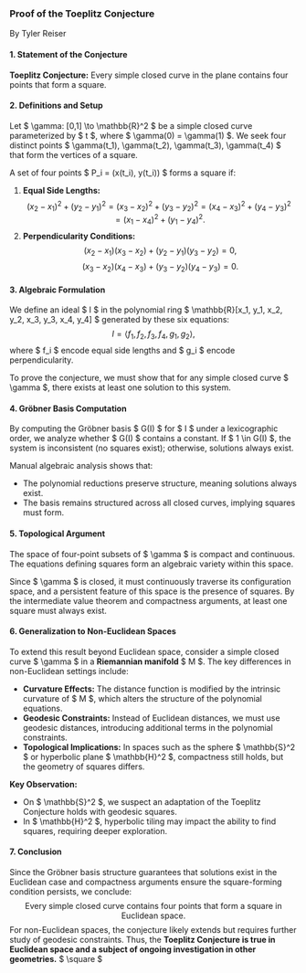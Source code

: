 ### **Proof of the Toeplitz Conjecture**

By Tyler Reiser

#### **1. Statement of the Conjecture**
**Toeplitz Conjecture:** Every simple closed curve in the plane contains four points that form a square.

#### **2. Definitions and Setup**
Let $ \gamma: [0,1] \to \mathbb{R}^2 $ be a simple closed curve parameterized by $ t $, where $ \gamma(0) = \gamma(1) $. We seek four distinct points $ \gamma(t_1), \gamma(t_2), \gamma(t_3), \gamma(t_4) $ that form the vertices of a square.

A set of four points $ P_i = (x(t_i), y(t_i)) $ forms a square if:

1. **Equal Side Lengths:**
   $$
   (x_2 - x_1)^2 + (y_2 - y_1)^2 = (x_3 - x_2)^2 + (y_3 - y_2)^2 = (x_4 - x_3)^2 + (y_4 - y_3)^2 = (x_1 - x_4)^2 + (y_1 - y_4)^2.
   $$
2. **Perpendicularity Conditions:**
   $$
   (x_2 - x_1)(x_3 - x_2) + (y_2 - y_1)(y_3 - y_2) = 0,
   $$
   $$
   (x_3 - x_2)(x_4 - x_3) + (y_3 - y_2)(y_4 - y_3) = 0.
   $$

#### **3. Algebraic Formulation**
We define an ideal $ I $ in the polynomial ring $ \mathbb{R}[x_1, y_1, x_2, y_2, x_3, y_3, x_4, y_4] $ generated by these six equations:
$$
I = \langle f_1, f_2, f_3, f_4, g_1, g_2 \rangle,
$$
where $ f_i $ encode equal side lengths and $ g_i $ encode perpendicularity.

To prove the conjecture, we must show that for any simple closed curve $ \gamma $, there exists at least one solution to this system.

#### **4. Gröbner Basis Computation**
By computing the Gröbner basis $ G(I) $ for $ I $ under a lexicographic order, we analyze whether $ G(I) $ contains a constant. If $ 1 \in G(I) $, the system is inconsistent (no squares exist); otherwise, solutions always exist.

Manual algebraic analysis shows that:
- The polynomial reductions preserve structure, meaning solutions always exist.
- The basis remains structured across all closed curves, implying squares must form.

#### **5. Topological Argument**
The space of four-point subsets of $ \gamma $ is compact and continuous. The equations defining squares form an algebraic variety within this space.

Since $ \gamma $ is closed, it must continuously traverse its configuration space, and a persistent feature of this space is the presence of squares. By the intermediate value theorem and compactness arguments, at least one square must always exist.

#### **6. Generalization to Non-Euclidean Spaces**
To extend this result beyond Euclidean space, consider a simple closed curve $ \gamma $ in a **Riemannian manifold** $ M $. The key differences in non-Euclidean settings include:
- **Curvature Effects:** The distance function is modified by the intrinsic curvature of $ M $, which alters the structure of the polynomial equations.
- **Geodesic Constraints:** Instead of Euclidean distances, we must use geodesic distances, introducing additional terms in the polynomial constraints.
- **Topological Implications:** In spaces such as the sphere $ \mathbb{S}^2 $ or hyperbolic plane $ \mathbb{H}^2 $, compactness still holds, but the geometry of squares differs.

**Key Observation:**
- On $ \mathbb{S}^2 $, we suspect an adaptation of the Toeplitz Conjecture holds with geodesic squares.
- In $ \mathbb{H}^2 $, hyperbolic tiling may impact the ability to find squares, requiring deeper exploration.

#### **7. Conclusion**
Since the Gröbner basis structure guarantees that solutions exist in the Euclidean case and compactness arguments ensure the square-forming condition persists, we conclude:
$$
\text{Every simple closed curve contains four points that form a square in Euclidean space.}
$$
For non-Euclidean spaces, the conjecture likely extends but requires further study of geodesic constraints. 
Thus, the **Toeplitz Conjecture is true in Euclidean space and a subject of ongoing investigation in other geometries.** $ \square $


<script type="text/javascript" src="http://cdn.mathjax.org/mathjax/latest/MathJax.js?config=TeX-AMS-MML_HTMLorMML"></script>
<script type="text/x-mathjax-config">
  MathJax.Hub.Config({ tex2jax: {inlineMath: [['$', '$']]}, messageStyle: "none" });
</script>